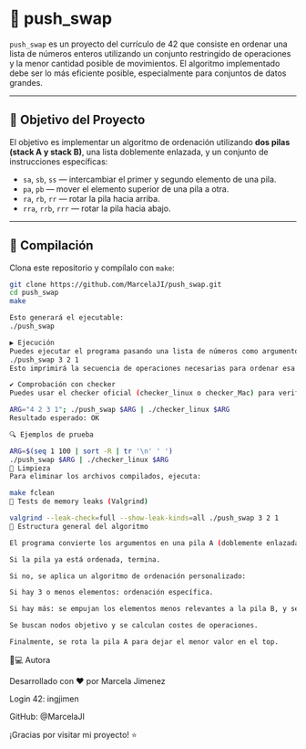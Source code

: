 # 🧠 push_swap

`push_swap` es un proyecto del currículo de 42 que consiste en ordenar una lista de números enteros utilizando un conjunto restringido de operaciones y la menor cantidad posible de movimientos. El algoritmo implementado debe ser lo más eficiente posible, especialmente para conjuntos de datos grandes.

---

## 📌 Objetivo del Proyecto

El objetivo es implementar un algoritmo de ordenación utilizando **dos pilas (stack A y stack B)**, una lista doblemente enlazada, y un conjunto de instrucciones específicas:

- `sa`, `sb`, `ss` — intercambiar el primer y segundo elemento de una pila.
- `pa`, `pb` — mover el elemento superior de una pila a otra.
- `ra`, `rb`, `rr` — rotar la pila hacia arriba.
- `rra`, `rrb`, `rrr` — rotar la pila hacia abajo.

---

## 🔧 Compilación

Clona este repositorio y compílalo con `make`:

```bash
git clone https://github.com/MarcelaJI/push_swap.git
cd push_swap
make

Esto generará el ejecutable:
./push_swap

▶️ Ejecución
Puedes ejecutar el programa pasando una lista de números como argumentos:
./push_swap 3 2 1
Esto imprimirá la secuencia de operaciones necesarias para ordenar esa lista.

✔️ Comprobación con checker
Puedes usar el checker oficial (checker_linux o checker_Mac) para verificar que tu salida es correcta:

ARG="4 2 3 1"; ./push_swap $ARG | ./checker_linux $ARG
Resultado esperado: OK

🔍 Ejemplos de prueba

ARG=$(seq 1 100 | sort -R | tr '\n' ' ')
./push_swap $ARG | ./checker_linux $ARG
🧹 Limpieza
Para eliminar los archivos compilados, ejecuta:

make fclean
🧪 Tests de memory leaks (Valgrind)

valgrind --leak-check=full --show-leak-kinds=all ./push_swap 3 2 1
🧮 Estructura general del algoritmo

El programa convierte los argumentos en una pila A (doblemente enlazada).

Si la pila ya está ordenada, termina.

Si no, se aplica un algoritmo de ordenación personalizado:

Si hay 3 o menos elementos: ordenación específica.

Si hay más: se empujan los elementos menos relevantes a la pila B, y se reintegran en orden.

Se buscan nodos objetivo y se calculan costes de operaciones.

Finalmente, se rota la pila A para dejar el menor valor en el top.


```

👩💻 Autora

Desarrollado con ❤️ por Marcela Jimenez

Login 42: ingjimen

GitHub: @MarcelaJI 

¡Gracias por visitar mi proyecto! ⭐